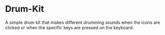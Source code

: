 # Drum-Kit
A simple drum kit that makes different drumming sounds when the icons are clicked or when the specific keys are pressed on the keyboard.
